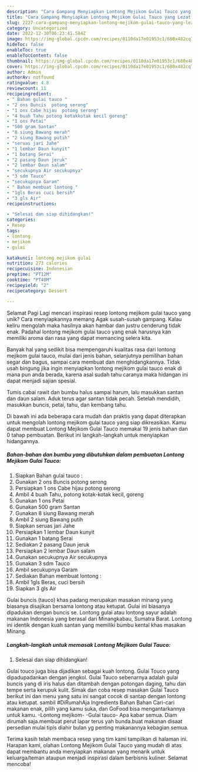 ```yaml
---
description: "Cara Gampang Menyiapkan Lontong Mejikom Gulai Tauco yang Lezat Sekali, Sempurna"
title: "Cara Gampang Menyiapkan Lontong Mejikom Gulai Tauco yang Lezat Sekali, Sempurna"
slug: 2227-cara-gampang-menyiapkan-lontong-mejikom-gulai-tauco-yang-lezat-sekali-sempurna
category: Uncategorized
date: 2022-12-30T06:23:41.584Z
image: https://img-global.cpcdn.com/recipes/0110da17e01953c1/680x482cq70/lontong-mejikom-gulai-tauco-foto-resep-utama.jpg
hideToc: false
enableToc: true
enableTocContent: false
thumbnail: https://img-global.cpcdn.com/recipes/0110da17e01953c1/680x482cq70/lontong-mejikom-gulai-tauco-foto-resep-utama.jpg
cover: https://img-global.cpcdn.com/recipes/0110da17e01953c1/680x482cq70/lontong-mejikom-gulai-tauco-foto-resep-utama.jpg
author: Admin
authorAv: notfound
ratingvalue: 4.8
reviewcount: 11
recipeingredient:
- " Bahan gulai tauco "
- "2 ons Buncis  potong serong"
- "1 ons Cabe hijau  potong serong"
- "4 buah Tahu potong kotakkotak kecil goreng"
- "1 ons Petai"
- "500 gram Santan"
- "8 siung Bawang merah"
- "2 siung Bawang putih"
- "seruas jari Jahe"
- "1 lembar Daun kunyit"
- "1 batang Serai"
- "2 pasang Daun jeruk"
- "2 lembar Daun salam"
- "secukupnya Air secukupnya"
- "3 sdm Tauco"
- "secukupnya Garam"
- " Bahan membuat lontong "
- "1gls Beras cuci bersih"
- "3 gls Air"
recipeinstructions:

- "Selesai dan siap dihidangkan!"
categories:
- Resep
tags:
- lontong
- mejikom
- gulai

katakunci: lontong mejikom gulai 
nutrition: 273 calories
recipecuisine: Indonesian
preptime: "PT12M"
cooktime: "PT40M"
recipeyield: "2"
recipecategory: Dessert

---
```



Selamat Pagi Lagi mencari inspirasi resep lontong mejikom gulai tauco yang unik? Cara menyiapkannya memang Agak susah-susah gampang. Kalau keliru mengolah maka hasilnya akan hambar dan justru cenderung tidak enak. Padahal lontong mejikom gulai tauco yang enak harusnya kan memiliki aroma dan rasa yang dapat memancing selera kita.


Banyak hal yang sedikit bisa mempengaruhi kualitas rasa dari lontong mejikom gulai tauco, mulai dari jenis bahan, selanjutnya pemilihan bahan segar dan bagus, sampai cara membuat dan menghidangkannya. Tidak usah bingung jika ingin menyiapkan lontong mejikom gulai tauco enak di mana pun anda berada, karena asal sudah tahu caranya maka hidangan ini dapat menjadi sajian spesial.

Tumis cabai rawit dan bumbu halus sampai harum, lalu masukkan santan dan daun salam. Aduk terus agar santan tidak pecah. Setelah mendidih, masukkan buncis, petai, tahu, dan kembang tahu.


Di bawah ini ada beberapa cara mudah dan praktis yang dapat diterapkan untuk mengolah lontong mejikom gulai tauco yang siap dikreasikan. Kamu dapat membuat Lontong Mejikom Gulai Tauco memakai 19 jenis bahan dan 0 tahap pembuatan. Berikut ini langkah-langkah untuk menyiapkan hidangannya.

<!--inarticleads1-->

##### Bahan-bahan dan bumbu yang dibutuhkan dalam pembuatan Lontong Mejikom Gulai Tauco:

1. Siapkan  Bahan gulai tauco :
1. Gunakan 2 ons Buncis  potong serong
1. Persiapkan 1 ons Cabe hijau  potong serong
1. Ambil 4 buah Tahu, potong kotak-kotak kecil, goreng
1. Gunakan 1 ons Petai
1. Gunakan 500 gram Santan
1. Gunakan 8 siung Bawang merah
1. Ambil 2 siung Bawang putih
1. Siapkan seruas jari Jahe
1. Persiapkan 1 lembar Daun kunyit
1. Gunakan 1 batang Serai
1. Sediakan 2 pasang Daun jeruk
1. Persiapkan 2 lembar Daun salam
1. Gunakan secukupnya Air secukupnya
1. Gunakan 3 sdm Tauco
1. Ambil secukupnya Garam
1. Sediakan  Bahan membuat lontong :
1. Ambil 1gls Beras, cuci bersih
1. Siapkan 3 gls Air


Gulai buncis (tauco) khas padang merupakan masakan minang yang biasanya disajikan bersama lontong atau ketupat. Gulai ini biasanya dipadukan dengan buncis se. Lontong gulai atau lontong sayur adalah makanan Indonesia yang berasal dari Minangkabau, Sumatra Barat. Lontong ini identik dengan kuah santan yang memiliki bumbu kental khas masakan Minang. 

<!--inarticleads2-->

##### Langkah-langkah untuk memasak Lontong Mejikom Gulai Tauco:


1. Selesai dan siap dihidangkan!

Gulai touco juga bisa dijadikan sebagai kuah lontong. Gulai Touco yang dipadupadankan dengan jengkol. Gulai Tauco sebenarnya adalah gulai buncis yang di iris halus dan ditambah dengan potongan daging, tahu dan tempe serta kerupuk kulit. Simak dan coba resep masakan Gulai Tauco berikut ini dan menu yang satu ini sangat cocok di santap dengan lontong atau ketupat. sambil #DiRumahAja Ingredients Bahan Bahan Cari-cari makanan enak, pilih yang kamu suka, dan GoFood bisa mengantarkannya untuk kamu. -Lontong mejikom- -Gulai tauco- Apa kabar semua. Diam dirumah saja.membuat perut lapar terus yah bunda.buat makanan disaat persedian mulai tipis diahir bulan yg penting makanannya kebagian semua. 

Terima kasih telah membaca resep yang tim kami tampilkan di halaman ini. Harapan kami, olahan Lontong Mejikom Gulai Tauco yang mudah di atas dapat membantu anda menyiapkan makanan yang menarik untuk keluarga/teman ataupun menjadi inspirasi dalam berbisnis kuliner. Selamat mencoba!
